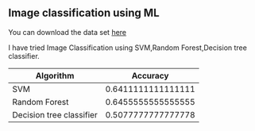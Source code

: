 ## Image classification using ML
You can download the data set [here](https://www.kaggle.com/ashishsaxena2209/animal-image-datasetdog-cat-and-panda)

I have tried Image Classification using SVM,Random Forest,Decision tree classifier.

| Algorithm  | Accuracy |
| ------------- | ------------- |
| SVM  | 0.6411111111111111  |
| Random Forest  | 0.6455555555555555  |
| Decision tree classifier  | 0.5077777777777778  |
